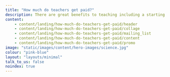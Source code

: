 ```yaml
---
title: "How much do teachers get paid?"
description: There are great benefits to teaching including a starting salary of at least $salaries_starting_minshortened$ (or higher in London). Learn more about teachers' salaries and other benefits.
content:
    - content/landing/how-much-do-teachers-get-paid/header
    - content/landing/how-much-do-teachers-get-paid/collage
    - content/landing/how-much-do-teachers-get-paid/mailing_list
    - content/landing/how-much-do-teachers-get-paid/content
    - content/landing/how-much-do-teachers-get-paid/promo
image: "static/images/content/hero-images/science.jpg"
colour: "pink-blue"
layout: "layouts/minimal"
talk_to_us: false
noindex: true
---
```

